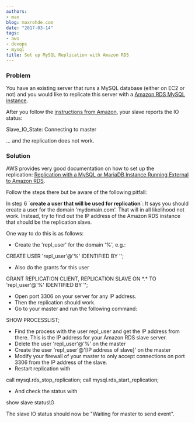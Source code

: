```yaml
---
authors:
- max
blog: maxrohde.com
date: "2017-03-14"
tags:
- aws
- devops
- mysql
title: Set up MySQL Replication with Amazon RDS
---
```


### Problem

You have an existing server that runs a MySQL database (either on EC2 or not) and you would like to replicate this server with a [Amazon RDS MySQL instance](https://aws.amazon.com/rds/mysql/).

After you follow the [instructions from Amazon](http://docs.aws.amazon.com/AmazonRDS/latest/UserGuide/MySQL.Procedural.Importing.External.Repl.html), your slave reports the IO status:

Slave_IO_State: Connecting to master

... and the replication does not work.

### Solution

AWS provides very good documentation on how to set up the replication: [Replication with a MySQL or MariaDB Instance Running External to Amazon RDS](http://docs.aws.amazon.com/AmazonRDS/latest/UserGuide/MySQL.Procedural.Importing.External.Repl.html).

Follow the steps there but be aware of the following pitfall:

In step 6 \`**create a user that will be used for replication**\`: It says you should create a user for the domain 'mydomain.com'. That will in all likelihood not work. Instead, try to find out the IP address of the Amazon RDS instance that should be the replication slave.

One way to do this is as follows:

- Create the 'repl_user' for the domain '%', e.g.:

CREATE USER 'repl_user'@'%' IDENTIFIED BY '<password>';

- Also do the grants for this user

GRANT REPLICATION CLIENT, REPLICATION SLAVE ON \*.\* TO 'repl_user'@'%' IDENTIFIED BY '<password>';

- Open port 3306 on your server for any IP address.
- Then the replication should work.
- Go to your master and run the following command:

SHOW PROCESSLIST;

- Find the process with the user repl_user and get the IP address from there. This is the IP address for your Amazon RDS slave server.
- Delete the user 'repl_user'@'%' on the master
- Create the user 'repl_user'@'\[IP address of slave\]' on the master
- Modify your firewall of your master to only accept connections on port 3306 from the IP address of the slave.
- Restart replication with

call mysql.rds_stop_replication;
call mysql.rds_start_replication;

- And check the status with

show slave status\\G

The slave IO status should now be "Waiting for master to send event".